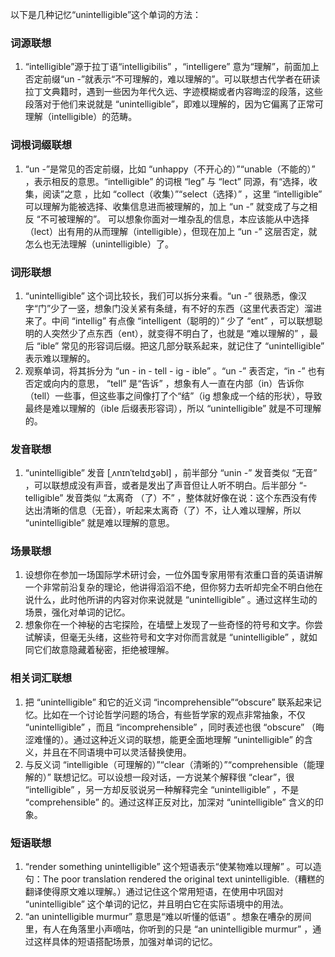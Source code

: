 以下是几种记忆“unintelligible”这个单词的方法：

### 词源联想
1. “intelligible”源于拉丁语“intelligibilis” ，“intelligere” 意为“理解”，前面加上否定前缀“un -”就表示“不可理解的，难以理解的”。可以联想古代学者在研读拉丁文典籍时，遇到一些因为年代久远、字迹模糊或者内容晦涩的段落，这些段落对于他们来说就是 “unintelligible”，即难以理解的，因为它偏离了正常可理解（intelligible）的范畴。 

### 词根词缀联想
1. “un -”是常见的否定前缀，比如 “unhappy（不开心的）”“unable（不能的）” ，表示相反的意思。“intelligible” 的词根 “leg” 与 “lect” 同源，有“选择，收集，阅读”之意 ，比如 “collect（收集）”“select（选择）” ，这里 “intelligible” 可以理解为能被选择、收集信息进而被理解的，加上 “un -” 就变成了与之相反 “不可被理解的”。 可以想象你面对一堆杂乱的信息，本应该能从中选择（lect）出有用的从而理解（intelligible），但现在加上 “un -” 这层否定，就怎么也无法理解（unintelligible）了。 

### 词形联想
1. “unintelligible” 这个词比较长，我们可以拆分来看。“un -” 很熟悉，像汉字“门”少了一竖，想象门没关紧有条缝，有不好的东西（这里代表否定）溜进来了。中间 “intellig” 有点像 “intelligent（聪明的）” 少了 “ent” ，可以联想聪明的人突然少了点东西（ent），就变得不明白了，也就是 “难以理解的” ，最后 “ible” 常见的形容词后缀。把这几部分联系起来，就记住了 “unintelligible” 表示难以理解的。 
2. 观察单词，将其拆分为 “un - in - tell - ig - ible” 。“un -” 表否定，“in -” 也有否定或向内的意思， “tell” 是“告诉” ，想象有人一直在内部（in）告诉你（tell）一些事，但这些事之间像打了个“结”（ig 想象成一个结的形状），导致最终是难以理解的（ible 后缀表形容词），所以 “unintelligible” 就是不可理解的。 

### 发音联想
1. “unintelligible” 发音 [ˌʌnɪnˈtelɪdʒəbl] ，前半部分 “unin -” 发音类似 “无音” ，可以联想成没有声音，或者是发出了声音但让人听不明白。后半部分 “-telligible” 发音类似 “太离奇 （了）不” ，整体就好像在说：这个东西没有传达出清晰的信息（无音），听起来太离奇（了）不，让人难以理解，所以 “unintelligible” 就是难以理解的意思。 

### 场景联想
1. 设想你在参加一场国际学术研讨会，一位外国专家用带有浓重口音的英语讲解一个非常前沿复杂的理论，他讲得滔滔不绝，但你努力去听却完全不明白他在说什么，此时他所讲的内容对你来说就是 “unintelligible” 。通过这样生动的场景，强化对单词的记忆。 
2. 想象你在一个神秘的古宅探险，在墙壁上发现了一些奇怪的符号和文字。你尝试解读，但毫无头绪，这些符号和文字对你而言就是 “unintelligible” ，就如同它们故意隐藏着秘密，拒绝被理解。 

### 相关词汇联想
1. 把 “unintelligible” 和它的近义词 “incomprehensible”“obscure” 联系起来记忆。比如在一个讨论哲学问题的场合，有些哲学家的观点非常抽象，不仅 “unintelligible” ，而且 “incomprehensible” ，同时表述也很 “obscure” （晦涩难懂的）。通过这种近义词的联想，能更全面地理解 “unintelligible” 的含义，并且在不同语境中可以灵活替换使用。 
2. 与反义词 “intelligible（可理解的）”“clear（清晰的）”“comprehensible（能理解的）” 联想记忆。可以设想一段对话，一方说某个解释很 “clear”，很 “intelligible” ，另一方却反驳说另一种解释完全 “unintelligible” ，不是 “comprehensible” 的。通过这样正反对比，加深对 “unintelligible” 含义的印象。 

### 短语联想
1. “render something unintelligible” 这个短语表示“使某物难以理解” 。可以造句：The poor translation rendered the original text unintelligible.（糟糕的翻译使得原文难以理解。）通过记住这个常用短语，在使用中巩固对 “unintelligible” 这个单词的记忆，并且明白它在实际语境中的用法。 
2. “an unintelligible murmur” 意思是“难以听懂的低语” 。想象在嘈杂的房间里，有人在角落里小声嘀咕，你听到的只是 “an unintelligible murmur” ，通过这样具体的短语搭配场景，加强对单词的记忆。 